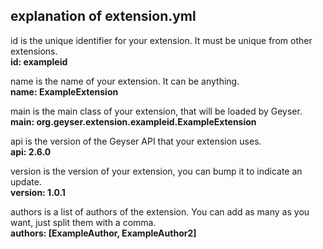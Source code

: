## explanation of extension.yml

id is the unique identifier for your extension. It must be unique from other extensions.  
**id: exampleid**

name is the name of your extension. It can be anything.  
**name: ExampleExtension**

main is the main class of your extension, that will be loaded by Geyser.  
**main: org.geyser.extension.exampleid.ExampleExtension**

api is the version of the Geyser API that your extension uses.  
**api: 2.6.0**

version is the version of your extension, you can bump it to indicate an update.  
**version: 1.0.1**

authors is a list of authors of the extension. You can add as many as you want, just split them with a comma.  
**authors: [ExampleAuthor, ExampleAuthor2]**